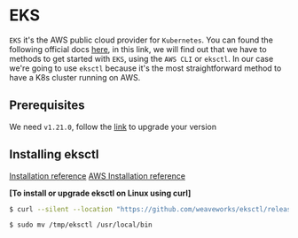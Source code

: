 # EKS

`EKS` it's the AWS public cloud provider for `Kubernetes`. You can found the following official docs [here](https://docs.aws.amazon.com/eks/latest/userguide/getting-started.html), in this link, we will  find out that we have to methods to get started with `EKS`, using the `AWS CLI`  or `eksctl`. In our case we're going to use `eksctl` because it's the most straightforward method to have a K8s cluster running on AWS. 

## Prerequisites

We need `v1.21.0`, follow the [link](https://docs.aws.amazon.com/eks/latest/userguide/install-kubectl.html) to upgrade your version

## Installing eksctl

[Installation reference](https://eksctl.io/introduction/#installation)
[AWS Installation reference](https://docs.aws.amazon.com/eks/latest/userguide/eksctl.html)

**[To install or upgrade eksctl on Linux using curl]**

```bash
$ curl --silent --location "https://github.com/weaveworks/eksctl/releases/latest/download/eksctl_$(uname -s)_amd64.tar.gz" | tar xz -C /tmp
```

```bash
$ sudo mv /tmp/eksctl /usr/local/bin
```
